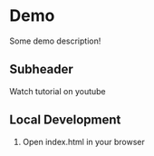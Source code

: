 # Demo

Some demo description!

## Subheader

Watch tutorial on youtube


## Local Development

1. Open index.html in your browser
